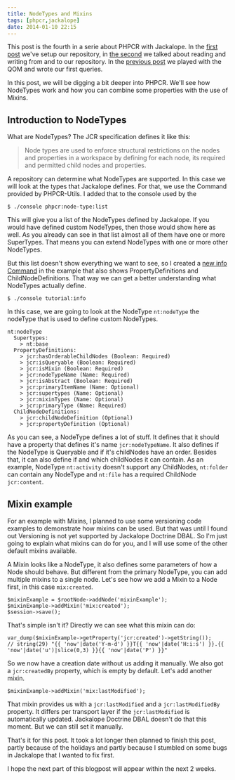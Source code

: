 ```yaml
---
title: NodeTypes and Mixins
tags: [phpcr,jackalope]
date: 2014-01-10 22:15
---
```

This post is the fourth in a serie about PHPCR with Jackalope. In the [first post] we've setup our repository, in
[the second] we talked about reading and writing from and to our repository. In the [previous post] we played with the
QOM and wrote our first queries.

In this post, we will be digging a bit deeper into PHPCR. We'll see how NodeTypes work and how you can combine some
properties with the use of Mixins.

## Introduction to NodeTypes

What are NodeTypes? The JCR specification defines it like this:

> Node types are used to enforce structural restrictions on the nodes and properties in a workspace by defining for
> each node, its required and permitted child nodes and properties.

A repository can determine what NodeTypes are supported. In this case we will look at the types that Jackalope defines.
For that, we use the Command provided by PHPCR-Utils. I added that to the console used by the

~~~language-bash
$ ./console phpcr:node-type:list
~~~

This will give you a list of the NodeTypes defined by Jackalope. If you would have defined custom NodeTypes, then those
would show here as well. As you already can see in that list almost all of them have one or more SuperTypes. That means
you can extend NodeTypes with one or more other NodeTypes.

But this list doesn't show everything we want to see, so I created a [new info Command] in the example that also shows
PropertyDefinitions and ChildNodeDefinitions. That way we can get a better understanding what NodeTypes actually define.

~~~language-bash
$ ./console tutorial:info
~~~

In this case, we are going to look at the NodeType `nt:nodeType` the nodeType that is used to define custom NodeTypes.

~~~language-css
nt:nodeType
  Supertypes:
    > nt:base
  PropertyDefinitions:
    > jcr:hasOrderableChildNodes (Boolean: Required)
    > jcr:isQueryable (Boolean: Required)
    > jcr:isMixin (Boolean: Required)
    > jcr:nodeTypeName (Name: Required)
    > jcr:isAbstract (Boolean: Required)
    > jcr:primaryItemName (Name: Optional)
    > jcr:supertypes (Name: Optional)
    > jcr:mixinTypes (Name: Optional)
    > jcr:primaryType (Name: Required)
  ChildNodeDefinitions:
    > jcr:childNodeDefinition (Optional)
    > jcr:propertyDefinition (Optional)
~~~

As you can see, a NodeType defines a lot of stuff. It defines that it should have a property that defines it's name
`jcr:nodeTypeName`. It also defines if the NodeType is Queryable and if it's childNodes have an order.
Besides that, it can also define if and which childNodes it can contain. As an example, NodeType `nt:activity` doesn't
support any ChildNodes, `nt:folder` can contain any NodeType and `nt:file` has a required ChildNode `jcr:content`.

## Mixin example

For an example with Mixins, I planned to use some versioning code examples to demonstrate how mixins can be used. But
that was until I found out Versioning is not yet supported by Jackalope Doctrine DBAL. So I'm just going to explain what
mixins can do for you, and I will use some of the other default mixins available.

A Mixin looks like a NodeType, it also defines some parameters of how a Node should behave. But different from the
primary NodeType, you can add multiple mixins to a single node. Let's see how we add a Mixin to a Node first, in this
case `mix:created`.

~~~language-php
$mixinExample = $rootNode->addNode('mixinExample');
$mixinExample->addMixin('mix:created');
$session->save();
~~~

That's simple isn't it? Directly we can see what this mixin can do:

~~~language-php
var_dump($mixinExample->getProperty('jcr:created')->getString());
// string(29) "{{ 'now'|date('Y-m-d') }}T{{ 'now'|date('H:i:s') }}.{{ 'now'|date('u')|slice(0,3) }}{{ 'now'|date('P') }}"
~~~

So we now have a creation date without us adding it manually. We also got a `jcr:createdBy` property, which is empty by
default. Let's add another mixin.

~~~language-php
$mixinExample->addMixin('mix:lastModified');
~~~

That mixin provides us with a `jcr:lastModified` and a `jcr:lastModifiedBy` property. It differs per transport layer if
the `jcr:lastModified` is automatically updated. Jackalope Doctrine DBAL doesn't do that this moment. But we can still
set it manually.

That's it for this post. It took a lot longer then planned to finish this post, partly because of the holidays and
partly because I stumbled on some bugs in Jackalope that I wanted to fix first.

I hope the next part of this blogpost will appear within the next 2 weeks.

[first post]: {{site.url}}/2013/11/16/setup-jackalope-with-mysql
[the second]: {{site.url}}/2013/11/26/phpcr-reading-and-writing
[previous post]: {{site.url}}/2013/12/09/phpcr-query-object-model
[new info Command]: https://github.com/wjzijderveld/phpcr-blog-serie/blob/part4-nodetypes-and-mixins/src/Wjzijderveld/Command/InfoCommand.php